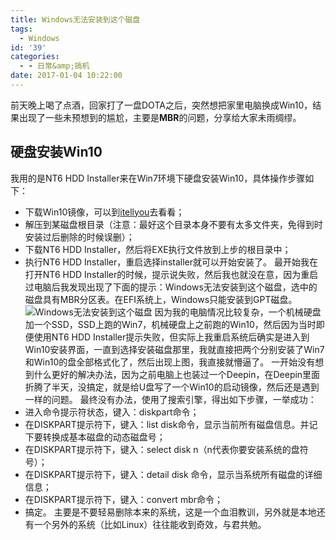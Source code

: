 ```yaml
---
title: Windows无法安装到这个磁盘
tags:
  - Windows
id: '39'
categories:
  - - 日常&amp;搞机
date: 2017-01-04 10:22:00
---
```


前天晚上喝了点酒，回家打了一盘DOTA之后，突然想把家里电脑换成Win10，结果出现了一些未预想到的尴尬，主要是**MBR**的问题，分享给大家未雨绸缪。

## 硬盘安装Win10

我用的是NT6 HDD Installer来在Win7环境下硬盘安装Win10，具体操作步骤如下：

*   下载Win10镜像，可以到[itellyou](http://www.itellyou.cn/)去看看；
*   解压到某磁盘根目录（注意：最好这个目录本身不要有太多文件夹，免得到时安装过后删除的时候误删）；
*   下载NT6 HDD Installer，然后将EXE执行文件放到上步的根目录中；
*   执行NT6 HDD Installer，重启选择installer就可以开始安装了。 最开始我在打开NT6 HDD Installer的时候，提示说失败，然后我也就没在意，因为重启过电脑后我发现出现了下面的提示：Windows无法安装到这个磁盘，选中的磁盘具有MBR分区表。在EFI系统上，Windows只能安装到GPT磁盘。 ![Windows无法安装到这个磁盘](https://ooo.0o0.ooo/2017/01/04/586c6b868071f.jpg) 因为我的电脑情况比较复杂，一个机械硬盘加一个SSD，SSD上跑的Win7，机械硬盘上之前跑的Win10，然后因为当时即便使用NT6 HDD Installer提示失败，但实际上我重启系统后确实是进入到Win10安装界面，一直到选择安装磁盘那里，我就直接把两个分别安装了Win7和Win10的盘全部格式化了，然后出现上图，我直接就懵逼了。 一开始没有想到什么更好的解决办法，因为之前电脑上也装过一个Deepin，在Deepin里面折腾了半天，没搞定，就是给U盘写了一个Win10的启动镜像，然后还是遇到一样的问题。 最终没有办法，使用了搜索引擎，得出如下步骤，一举成功：
*   进入命令提示符状态，键入：diskpart命令；
*   在DISKPART提示符下，键入：list disk命令，显示当前所有磁盘信息。并记下要转换成基本磁盘的动态磁盘号；
*   在DISKPART提示符下，键入：select disk n（n代表你要安装系统的盘符号）；
*   在DISKPART提示符下，键入：detail disk 命令，显示当系统所有磁盘的详细信息；
*   在DISKPART提示符下，键入：convert mbr命令；
*   搞定。 主要是不要轻易删除本来的系统，这是一个血泪教训，另外就是本地还有一个另外的系统（比如Linux）往往能收到奇效，与君共勉。